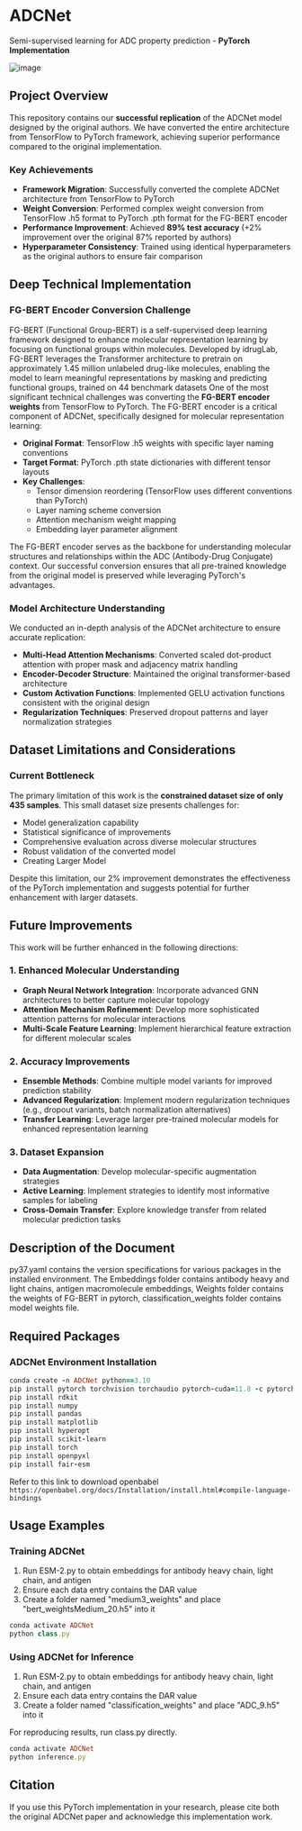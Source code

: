 # ADCNet
Semi-supervised learning for ADC property prediction - **PyTorch Implementation**

![image](ADCNet.svg)

## Project Overview

This repository contains our **successful replication** of the ADCNet model designed by the original authors. We have converted the entire architecture from TensorFlow to PyTorch framework, achieving superior performance compared to the original implementation.

### Key Achievements

- **Framework Migration**: Successfully converted the complete ADCNet architecture from TensorFlow to PyTorch
- **Weight Conversion**: Performed complex weight conversion from TensorFlow .h5 format to PyTorch .pth format for the FG-BERT encoder
- **Performance Improvement**: Achieved **89% test accuracy** (+2% improvement over the original 87% reported by authors)
- **Hyperparameter Consistency**: Trained using identical hyperparameters as the original authors to ensure fair comparison

## Deep Technical Implementation

### FG-BERT Encoder Conversion Challenge
FG-BERT (Functional Group-BERT) is a self-supervised deep learning framework designed to enhance molecular representation learning by focusing on functional groups within molecules. Developed by idrugLab, FG-BERT leverages the Transformer architecture to pretrain on approximately 1.45 million unlabeled drug-like molecules, enabling the model to learn meaningful representations by masking and predicting functional groups, trained on 44 benchmark datasets
One of the most significant technical challenges was converting the **FG-BERT encoder weights** from TensorFlow to PyTorch. The FG-BERT encoder is a critical component of ADCNet, specifically designed for molecular representation learning:

- **Original Format**: TensorFlow .h5 weights with specific layer naming conventions
- **Target Format**: PyTorch .pth state dictionaries with different tensor layouts
- **Key Challenges**: 
  - Tensor dimension reordering (TensorFlow uses different conventions than PyTorch)
  - Layer naming scheme conversion
  - Attention mechanism weight mapping
  - Embedding layer parameter alignment

The FG-BERT encoder serves as the backbone for understanding molecular structures and relationships within the ADC (Antibody-Drug Conjugate) context. Our successful conversion ensures that all pre-trained knowledge from the original model is preserved while leveraging PyTorch's advantages.

### Model Architecture Understanding

We conducted an in-depth analysis of the ADCNet architecture to ensure accurate replication:

- **Multi-Head Attention Mechanisms**: Converted scaled dot-product attention with proper mask and adjacency matrix handling
- **Encoder-Decoder Structure**: Maintained the original transformer-based architecture
- **Custom Activation Functions**: Implemented GELU activation functions consistent with the original design
- **Regularization Techniques**: Preserved dropout patterns and layer normalization strategies

## Dataset Limitations and Considerations

### Current Bottleneck
The primary limitation of this work is the **constrained dataset size of only 435 samples**. This small dataset size presents challenges for:
- Model generalization capability
- Statistical significance of improvements
- Comprehensive evaluation across diverse molecular structures
- Robust validation of the converted model
- Creating Larger Model

Despite this limitation, our 2% improvement demonstrates the effectiveness of the PyTorch implementation and suggests potential for further enhancement with larger datasets.

## Future Improvements

This work will be further enhanced in the following directions:

### 1. Enhanced Molecular Understanding
- **Graph Neural Network Integration**: Incorporate advanced GNN architectures to better capture molecular topology
- **Attention Mechanism Refinement**: Develop more sophisticated attention patterns for molecular interactions
- **Multi-Scale Feature Learning**: Implement hierarchical feature extraction for different molecular scales

### 2. Accuracy Improvements
- **Ensemble Methods**: Combine multiple model variants for improved prediction stability
- **Advanced Regularization**: Implement modern regularization techniques (e.g., dropout variants, batch normalization alternatives)
- **Transfer Learning**: Leverage larger pre-trained molecular models for enhanced representation learning

### 3. Dataset Expansion
- **Data Augmentation**: Develop molecular-specific augmentation strategies
- **Active Learning**: Implement strategies to identify most informative samples for labeling
- **Cross-Domain Transfer**: Explore knowledge transfer from related molecular prediction tasks

## Description of the Document

py37.yaml contains the version specifications for various packages in the installed environment. The Embeddings folder contains antibody heavy and light chains, antigen macromolecule embeddings, Weights folder contains the weights of FG-BERT in pytorch, classification_weights folder contains model weights file.

## Required Packages

### ADCNet Environment Installation
```ruby
conda create -n ADCNet python==3.10
pip install pytorch torchvision torchaudio pytorch-cuda=11.8 -c pytorch -c nvidia
pip install rdkit
pip install numpy
pip install pandas
pip install matplotlib
pip install hyperopt
pip install scikit-learn
pip install torch
pip install openpyxl
pip install fair-esm
```
Refer to this link to download openbabel `https://openbabel.org/docs/Installation/install.html#compile-language-bindings`
## Usage Examples

### Training ADCNet
1. Run ESM-2.py to obtain embeddings for antibody heavy chain, light chain, and antigen
2. Ensure each data entry contains the DAR value
3. Create a folder named "medium3_weights" and place "bert_weightsMedium_20.h5" into it

```ruby
conda activate ADCNet
python class.py
```

### Using ADCNet for Inference
1. Run ESM-2.py to obtain embeddings for antibody heavy chain, light chain, and antigen
2. Ensure each data entry contains the DAR value
3. Create a folder named "classification_weights" and place "ADC_9.h5" into it

For reproducing results, run class.py directly.

```ruby
conda activate ADCNet
python inference.py
```



## Citation

If you use this PyTorch implementation in your research, please cite both the original ADCNet paper and acknowledge this implementation work.
